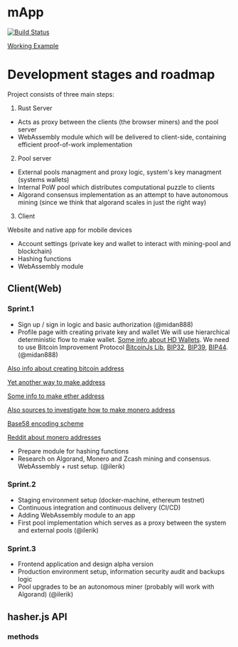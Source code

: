 # mApp

[![Build Status](https://travis-ci.org/caesai/mApp.svg?branch=master)](https://travis-ci.org/caesai/mApp)

[Working Example](https://mining-889ab.firebaseapp.com/)


# Development stages and roadmap

Project consists of three main steps:

1. Rust Server

- Acts as proxy between the clients (the browser miners) and the pool server
- WebAssembly module which will be delivered to client-side, containing efficient proof-of-work implementation

2. Pool server

- External pools managment and proxy logic, system's key managment (systems wallets)
- Internal PoW pool which distributes computational puzzle to clients
- Algorand consensus implementation as an attempt to have autonomous mining (since we think that algorand scales in just the right way)

3. Client

Website and native app for mobile devices

- Account settings (private key and wallet to interact with mining-pool and blockchain)
- Hashing functions
- WebAssembly module

## Client(Web)
### Sprint.1

- Sign up / sign in logic and basic authorization (@midan888)
- Profile page with creating private key and wallet
We will use hierarchical deterministic flow to make wallet. [Some info about HD Wallets](https://bits.media/hd-wallet/). We need to use Bitcoin Improvement Protocol [BitcoinJs Lib](https://github.com/bitcoinjs/bitcoinjs-lib), [BIP32](https://github.com/bitcoinjs/bip32-utils), [BIP39](https://github.com/bitcoinjs/bip39), [BIP44](https://github.com/bitcoinjs/bip44-constants).(@midan888)

[Also info about creating bitcoin address](http://procbits.com/2013/08/27/generating-a-bitcoin-address-with-javascript)

[Yet another way to make address](https://github.com/bitcoinjs/bitcoinjs-lib/issues/997)

[Some info to make ether address](https://ethereum.stackexchange.com/questions/39384/how-to-generate-private-key-public-key-and-address)

[Also sources to investigate how to make monero address](https://moneroaddress.org/)

[Base58 encoding scheme](https://monerodocs.org/cryptography/base58/)

[Reddit about monero addresses](https://www.reddit.com/r/Monero/comments/70kpg7/writing_a_js_miner_client_where_to_start/)
- Prepare module for hashing functions
- Research on Algorand, Monero and Zcash mining and consensus. WebAssembly + rust setup. (@ilerik)

### Sprint.2

- Staging environment setup (docker-machine, ethereum testnet)
- Continuous integration and continuous delivery (CI/CD)
- Adding WebAssembly module to an app
- First pool implementation which serves as a proxy between the system and external pools (@ilerik)

### Sprint.3

- Frontend application and design alpha version
- Production environment setup, information security audit and backups logic
- Pool upgrades to be an autonomous miner (probably will work with Algorand) (@ilerik)

## hasher.js API

### methods
